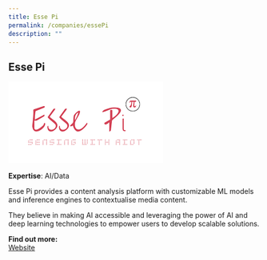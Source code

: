 ```yaml
---
title: Esse Pi
permalink: /companies/essePi
description: ""
---
```

## Esse Pi

![Alt text for image on Isomer site](/images/companies/EssePi.png)

**Expertise**: AI/Data

Esse Pi provides a content analysis platform with customizable ML models and inference engines to contextualise media content.

They believe in making AI accessible and leveraging the power of AI and deep learning technologies to empower users to develop scalable solutions.



**Find out more:** \
[Website](https://essepi.io/)